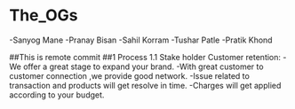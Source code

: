 # The_OGs 
-Sanyog Mane
-Pranay Bisan
-Sahil Korram
-Tushar Patle
-Pratik Khond

##This is remote commit
##1 Process
  1.1 Stake holder 
  Customer retention:
  -We offer a great stage to expand your brand.
  -With great customer to customer connection ,we provide good network.
  -Issue related to transaction and products will get resolve in time.
  -Charges will get applied according to your budget.
  